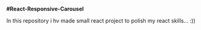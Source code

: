 <b>#React-Responsive-Carousel</b>

In this repository i hv made small react project to polish my react skills... :))


